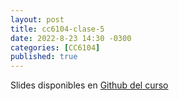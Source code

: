 ```yaml
---
layout: post
title: cc6104-clase-5
date: 2022-8-23 14:30 -0300
categories: [CC6104]
published: true
---
```


Slides disponibles en [Github del curso](https://github.com/dccuchile/CC6104)
